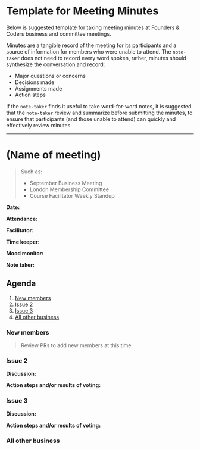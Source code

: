 # Template for Meeting Minutes

Below is suggested template for taking meeting minutes at Founders & Coders business and committee meetings. 

Minutes are a tangible record of the meeting for its participants and a source of information for members who were unable to attend. The `note-taker` does not need to record every word spoken, rather, minutes should synthesize the conversation and record:
- Major questions or concerns
- Decisions made
- Assignments made
- Action steps

If the `note-taker` finds it useful to take word-for-word notes, it is suggested that the `note-taker` review and summarize before submitting the minutes, to ensure that participants (and those unable to attend) can quickly and effectively review minutes 

---

# (Name of meeting)

> Such as:
>- September Business Meeting
>- London Membership Committee
>- Course Facilitator Weekly Standup

**Date:** 

**Attendance:** 

**Facilitator:**

**Time keeper:**

**Mood monitor:**

**Note taker:**

## Agenda

1. [New members](#New-members)
1. [Issue 2](#Item-2)
1. [Issue 3](#Item-3)
1. [All other business](#all-other-business)

### New members

>Review PRs to add new members at this time.

### Issue 2

**Discussion:**

**Action steps and/or results of voting:**

### Issue 3

**Discussion:**

**Action steps and/or results of voting:**

### All other business
